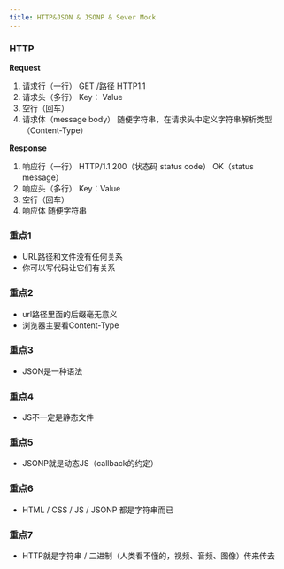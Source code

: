 ```yaml
---
title: HTTP&JSON & JSONP & Sever Mock
---
```

### HTTP

**Request**

 1. 请求行（一行）
 	GET /路径 HTTP1.1
 2. 请求头（多行）
 	Key： Value
 3. 空行（回车）
 4. 请求体（message body）
	随便字符串，在请求头中定义字符串解析类型（Content-Type）

**Response**

 1. 响应行（一行）
	 HTTP/1.1 200（状态码 status code） OK（status message）
 2. 响应头（多行）
	 Key：Value
 3. 空行（回车）
 4. 响应体
	随便字符串

### 重点1

 - URL路径和文件没有任何关系
 - 你可以写代码让它们有关系

### 重点2

 - url路径里面的后缀毫无意义
 - 浏览器主要看Content-Type

### 重点3

 - JSON是一种语法

### 重点4

 - JS不一定是静态文件

### 重点5

 - JSONP就是动态JS（callback的约定）

### 重点6

 - HTML / CSS / JS / JSONP 都是字符串而已

### 重点7

 - HTTP就是字符串 / 二进制（人类看不懂的，视频、音频、图像）传来传去